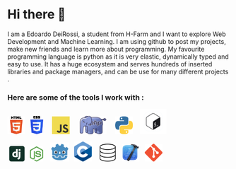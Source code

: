 # Hi there 👋

I am a Edoardo DeiRossi, a student from H-Farm and I want to explore Web Development and Machine Learning. I am using github to post my projects, make new friends and learn more about programming. My favourite programming language is python as it is very elastic, dynamically typed and easy to use. It has a huge ecosystem and serves hundreds of inserted libraries and package managers, and can be use for many different projects .
<br>

<h3>Here are some of the tools I work with :</h3>

<html>

<img src="HTML5.png" width="40px">&nbsp;&nbsp;&nbsp;<img src="CSS3.png" width="29px">&nbsp;&nbsp;&nbsp;&nbsp;
<img src="JS.png" width="40px">&nbsp;&nbsp;&nbsp;&nbsp;&nbsp;
<img src="PHP.png" width="60px">&nbsp;&nbsp;&nbsp;&nbsp;
<img src="PYTHON.png" width="40px">&nbsp;&nbsp;&nbsp;
<img src="BASH.jpg" width="60px">
  
&nbsp;<img src="DJANGO.png" width="35px">&nbsp;&nbsp;
<img src="NODEJS.png" width="30px">&nbsp;&nbsp;&nbsp;
<img src="GODOT.png" width="43px">&nbsp;&nbsp;
<img src="C.png" width="40px">&nbsp;&nbsp;&nbsp;
<img src="SQL.png" width="40px">&nbsp;&nbsp;
<img src="XCODE.png" width="40px">&nbsp;&nbsp;
<img src="GIT.png" width="40px">
  
</html>


<!--
**EdoardoCoding1/EdoardoCoding1** is a ✨ _special_ ✨ repository because its `README.md` (this file) appears on your GitHub profile.

Here are some ideas to get you started:

- 🔭 I’m currently working on ...
- 🌱 I’m currently learning ...
- 👯 I’m looking to collaborate on ...
- 🤔 I’m looking for help with ...
- 💬 Ask me about ...
- 📫 How to reach me: ...
- 😄 Pronouns: ...
- ⚡ Fun fact: ...
-->
